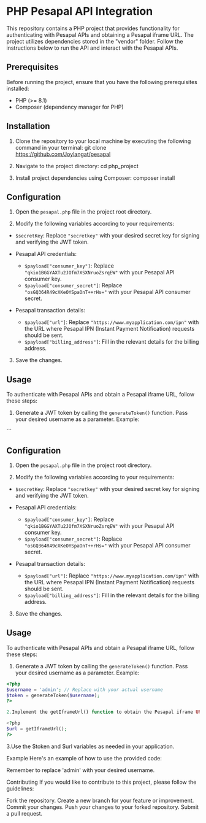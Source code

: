 # PHP Pesapal API Integration

This repository contains a PHP project that provides functionality for authenticating with Pesapal APIs and obtaining a Pesapal iframe URL. The project utilizes dependencies stored in the "vendor" folder. Follow the instructions below to run the API and interact with the Pesapal APIs.

## Prerequisites

Before running the project, ensure that you have the following prerequisites installed:

- PHP (>= 8.1)
- Composer (dependency manager for PHP)

## Installation

1. Clone the repository to your local machine by executing the following command in your terminal:
git clone https://github.com/Joylangat/pesapal

2. Navigate to the project directory:
cd php_project


3. Install project dependencies using Composer:
composer install


## Configuration

1. Open the `pesapal.php` file in the project root directory.

2. Modify the following variables according to your requirements:

- `$secretKey`: Replace `"secretkey"` with your desired secret key for signing and verifying the JWT token.

- Pesapal API credentials:
  - `$payload["consumer_key"]`: Replace `"qkio1BGGYAXTu2JOfm7XSXNruoZsrqEW"` with your Pesapal API consumer key.
  - `$payload["consumer_secret"]`: Replace `"osGQ364R49cXKeOYSpaOnT++rHs="` with your Pesapal API consumer secret.

- Pesapal transaction details:
  - `$payload["url"]`: Replace `"https://www.myapplication.com/ipn"` with the URL where Pesapal IPN (Instant Payment Notification) requests should be sent.
  - `$payload["billing_address"]`: Fill in the relevant details for the billing address.

3. Save the changes.

## Usage

To authenticate with Pesapal APIs and obtain a Pesapal iframe URL, follow these steps:

1. Generate a JWT token by calling the `generateToken()` function. Pass your desired username as a parameter. Example:

<?php
$username = 'admin'; // Replace with your actual username
$token = generateToken($username);
?>```


## Configuration

1. Open the `pesapal.php` file in the project root directory.

2. Modify the following variables according to your requirements:

- `$secretKey`: Replace `"secretkey"` with your desired secret key for signing and verifying the JWT token.

- Pesapal API credentials:
  - `$payload["consumer_key"]`: Replace `"qkio1BGGYAXTu2JOfm7XSXNruoZsrqEW"` with your Pesapal API consumer key.
  - `$payload["consumer_secret"]`: Replace `"osGQ364R49cXKeOYSpaOnT++rHs="` with your Pesapal API consumer secret.

- Pesapal transaction details:
  - `$payload["url"]`: Replace `"https://www.myapplication.com/ipn"` with the URL where Pesapal IPN (Instant Payment Notification) requests should be sent.
  - `$payload["billing_address"]`: Fill in the relevant details for the billing address.

3. Save the changes.

## Usage

To authenticate with Pesapal APIs and obtain a Pesapal iframe URL, follow these steps:

1. Generate a JWT token by calling the `generateToken()` function. Pass your desired username as a parameter. Example:

```php
<?php
$username = 'admin'; // Replace with your actual username
$token = generateToken($username);
?> 

2.Implement the getIframeUrl() function to obtain the Pesapal iframe URL. This function handles the authentication and registration of IPN. Example:

<?php
$url = getIframeUrl();
?>
```

3.Use the $token and $url variables as needed in your application.

Example
Here's an example of how to use the provided code:

<?php
require_once __DIR__.'/vendor/autoload.php';

// Your secret key for signing and verifying the JWT
$secretKey = "secretkey";

// Function to generate a JWT token
function generateToken($username)
{
    // Implementation details...
}

// Function to obtain the Pesapal iframe URL
function getIframeUrl()
{
    // Implementation details...
}

// Example usage
$username = 'admin'; // Replace with your actual username
$token = generateToken($username);
$url = getIframeUrl();
echo $token . "\n";
echo $url;
?>

Remember to replace 'admin' with your desired username.

Contributing
If you would like to contribute to this project, please follow the guidelines:

Fork the repository.
Create a new branch for your feature or improvement.
Commit your changes.
Push your changes to your forked repository.
Submit a pull request.
